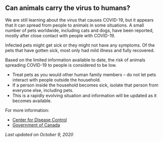 ## Can animals carry the virus to humans?

We are still learning about the virus that causes COVID-19, but it appears that it can spread from people to animals in some situations. A small number of pets worldwide, including cats and dogs, have been reported, mostly after close contact with people with COVID-19.

Infected pets might get sick or they might not have any symptoms. Of the pets that have gotten sick, most only had mild illness and fully recovered.

Based on the limited information available to date, the risk of animals spreading COVID-19 to people is considered to be low.

- Treat pets as you would other human family members – do not let pets interact with people outside the household.
- If a person inside the household becomes sick, isolate that person from everyone else, including pets.
- This is a rapidly evolving situation and information will be updated as it becomes available.

For more information:

- [Center for Disease Control](https://www.cdc.gov/coronavirus/2019-ncov/daily-life-coping/pets.html)
- [Government of Canada](https://www.canada.ca/en/public-health/services/diseases/2019-novel-coronavirus-infection/prevention-risks/animals-covid-19.html)

_Last updated on October 9, 2020_
